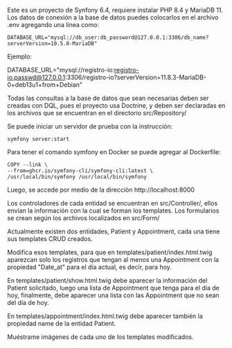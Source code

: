 Este es un proyecto de Synfony 6.4, requiere instalar PHP 8.4 y MariaDB 11. Los datos de conexión a la base de datos puedes colocarlos en el archivo .env agregando una línea como:

	DATABASE_URL="mysql://db_user:db_password@127.0.0.1:3306/db_name?serverVersion=10.5.8-MariaDB"

Ejemplo:

DATABASE_URL="mysql://registro-io:registro-io.passwd@127.0.0.1:3306/registro-io?serverVersion=11.8.3-MariaDB-0+deb13u1+from+Debian"

Todas las consultas a la base de datos que sean necesarias deben ser creadas con DQL, pues el proyecto usa Doctrine, y deben ser declaradas en los archivos que se encuentran en el directorio src/Repository/

Se puede iniciar un servidor de prueba con la instrucción:

	symfony server:start

Para tener el comando symfony en Docker se puede agregar al Dockerfile:

	COPY --link \
	--from=ghcr.io/symfony-cli/symfony-cli:latest \
	/usr/local/bin/symfony /usr/local/bin/symfony

Luego, se accede por medio de la dirección http://localhost:8000

Los controladores de cada entidad se encuentran en src/Controller/, ellos envían la información con la cual se forman los templates. Los formularios se crean según los archivos localizados en src/Form/

Actualmente existen dos entidades, Patient y Appointment, cada una tiene sus templates CRUD creados.

Modifica esos templates, para que en templates/patient/index.html.twig aparezcan solo los registros que tengan al menos una Appointment con la propiedad "Date_at" para el día actual, es decir, para hoy.

En templates/patient/show.html.twig debe aparecer la información del Patient solicitado, luego una lista de Appointment que tenga para el día de hoy, finalmente, debe aparecer una lista con las Appointment que no sean del día de hoy.

En templates/appointment/index.html.twig debe aparecer también la propiedad name de la entidad Patient.

Muéstrame imágenes de cada uno de los templates modificados.
